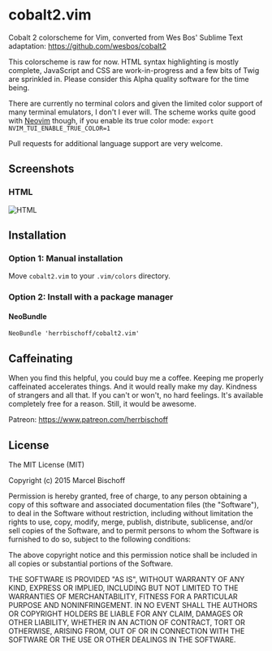 # cobalt2.vim
Cobalt 2 colorscheme for Vim, converted from Wes Bos' Sublime Text adaptation: https://github.com/wesbos/cobalt2

This colorscheme is raw for now. HTML syntax highlighting is mostly
complete, JavaScript and CSS are work-in-progress and a few bits of Twig are
sprinkled in. Please consider this Alpha quality software for the time being.

There are currently no terminal colors and given the limited color support of many terminal emulators, I don't I ever will. The scheme works quite good with [Neovim](https://neovim.io) though, if you enable its true color mode: `export NVIM_TUI_ENABLE_TRUE_COLOR=1`

Pull requests for additional language support are very welcome.

## Screenshots

### HTML
![HTML](assets/html.png)

## Installation

### Option 1: Manual installation

Move `cobalt2.vim` to your `.vim/colors` directory.

### Option 2: Install with a package manager

#### NeoBundle

```
NeoBundle 'herrbischoff/cobalt2.vim'
```

## Caffeinating

When you find this helpful, you could buy me a coffee. Keeping me properly caffeinated accelerates things. And it would really make my day. Kindness of strangers and all that. If you can't or won't, no hard feelings. It's available completely free for a reason. Still, it would be awesome.

Patreon: https://www.patreon.com/herrbischoff

## License

The MIT License (MIT)

Copyright (c) 2015 Marcel Bischoff

Permission is hereby granted, free of charge, to any person obtaining a copy
of this software and associated documentation files (the "Software"), to deal
in the Software without restriction, including without limitation the rights
to use, copy, modify, merge, publish, distribute, sublicense, and/or sell
copies of the Software, and to permit persons to whom the Software is
furnished to do so, subject to the following conditions:

The above copyright notice and this permission notice shall be included in all
copies or substantial portions of the Software.

THE SOFTWARE IS PROVIDED "AS IS", WITHOUT WARRANTY OF ANY KIND, EXPRESS OR
IMPLIED, INCLUDING BUT NOT LIMITED TO THE WARRANTIES OF MERCHANTABILITY,
FITNESS FOR A PARTICULAR PURPOSE AND NONINFRINGEMENT. IN NO EVENT SHALL THE
AUTHORS OR COPYRIGHT HOLDERS BE LIABLE FOR ANY CLAIM, DAMAGES OR OTHER
LIABILITY, WHETHER IN AN ACTION OF CONTRACT, TORT OR OTHERWISE, ARISING FROM,
OUT OF OR IN CONNECTION WITH THE SOFTWARE OR THE USE OR OTHER DEALINGS IN THE
SOFTWARE.
